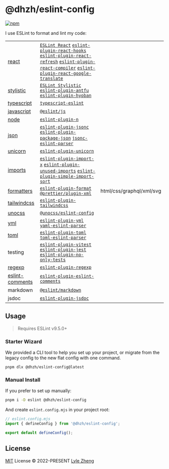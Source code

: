 # @dhzh/eslint-config

[![npm](https://img.shields.io/npm/v/@dhzh/eslint-config?color=444&label=)](https://npmjs.com/package/@antfu/eslint-config)

I use ESLint to format and lint my code:

|  |  |  |
|---|---|---|
| [react](./src/configs/react.ts) | [`ESLint React`](https://eslint-react.xyz/) [`eslint-plugin-react-hooks`](https://www.npmjs.com/package/eslint-plugin-react-hooks) [`eslint-plugin-react-refresh`](https://github.com/ArnaudBarre/eslint-plugin-react-refresh) [`eslint-plugin-react-compiler`](https://www.npmjs.com/package/eslint-plugin-react-compiler) [`eslint-plugin-react-google-translate`](https://www.npmjs.com/package/eslint-plugin-react-google-translate) |
| [stylistic](./src/configs/stylistic.ts) | [`ESLint Stylistic`](https://eslint.style/) [`eslint-plugin-antfu`](https://github.com/antfu/eslint-plugin-antfu) [`eslint-plugin-hyoban`](https://github.com/hyoban/eslint-plugin-hyoban) |
| [typescript](./src/configs/typescript.ts) | [`typescript-eslint`](https://typescript-eslint.io/) |
| [javascript](./src/configs/javascript.ts) | [`@eslint/js`](https://eslint.org/docs/latest/rules) |
| [node](./src/configs/node.ts) | [`eslint-plugin-n`](https://github.com/eslint-community/eslint-plugin-n) |
| [json](./src/configs/json.ts) | [`eslint-plugin-jsonc`](https://ota-meshi.github.io/eslint-plugin-jsonc/) [`eslint-plugin-package-json`](https://github.com/JoshuaKGoldberg/eslint-plugin-package-json) [`jsonc-eslint-parser`](https://github.com/ota-meshi/jsonc-eslint-parser) |
| [unicorn](./src/configs/unicorn.ts) | [`eslint-plugin-unicorn`](https://www.npmjs.com/package/eslint-plugin-unicorn) |
| [imports](./src/configs/imports.ts) | [`eslint-plugin-import-x`](https://www.npmjs.com/package/eslint-plugin-import-x) [`eslint-plugin-unused-imports`](https://github.com/sweepline/eslint-plugin-unused-imports) [`eslint-plugin-simple-import-sort`](https://github.com/lydell/eslint-plugin-simple-import-sort) |
| [formatters](./src/configs/formatters.ts) | [`eslint-plugin-format`](https://github.com/antfu/eslint-plugin-format) [`@prettier/plugin-xml`](https://github.com/prettier/plugin-xml) | html/css/graphql/xml/svg |
| [tailwindcss](./src/configs/tailwindcss.ts) | [`eslint-plugin-tailwindcss`](https://github.com/francoismassart/eslint-plugin-tailwindcss) |
| [unocss](./src/configs/unocss.ts) | [`@unocss/eslint-config`](https://unocss.dev/integrations/eslint) |
| [yml](./src/configs/yml.ts) | [`eslint-plugin-yml`](https://ota-meshi.github.io/eslint-plugin-yml/) [`yaml-eslint-parser`](https://ota-meshi.github.io/yaml-eslint-parser/) |
| [toml](./src/configs/toml.ts) | [`eslint-plugin-toml`](https://ota-meshi.github.io/eslint-plugin-toml/) [`toml-eslint-parser`](https://ota-meshi.github.io/toml-eslint-parser/) |
| testing | [`eslint-plugin-vitest`](https://github.com/vitest-dev/eslint-plugin-vitest) [`eslint-plugin-jest`](https://github.com/jest-community/eslint-plugin-jest) [`eslint-plugin-no-only-tests`](https://github.com/levibuzolic/eslint-plugin-no-only-tests) |
| [regexp](./src/configs/regexp.ts) | [`eslint-plugin-regexp`](https://ota-meshi.github.io/eslint-plugin-regexp/) |
| [eslint-comments](./src/configs/eslint-comments.ts) | [`eslint-plugin-eslint-comments`](https://eslint-community.github.io/eslint-plugin-eslint-comments/) |
| markdown | [`@eslint/markdown`](https://github.com/eslint/markdown) |
| jsdoc | [`eslint-plugin-jsdoc`](https://github.com/gajus/eslint-plugin-jsdoc) |

## Usage

> Requires ESLint v9.5.0+

### Starter Wizard

We provided a CLI tool to help you set up your project, or migrate from the legacy config to the new flat config with one command.

```shell
pnpm dlx @dhzh/eslint-config@latest
```

### Manual Install

If you prefer to set up manually:

```bash
pnpm i -D eslint @dhzh/eslint-config
```

And create `eslint.config.mjs` in your project root:

```js
// eslint.config.mjs
import { defineConfig } from '@dhzh/eslint-config';

export default defineConfig();
```

## License

[MIT](./LICENSE) License &copy; 2022-PRESENT [Lyle Zheng](https://github.com/tinywaves)

